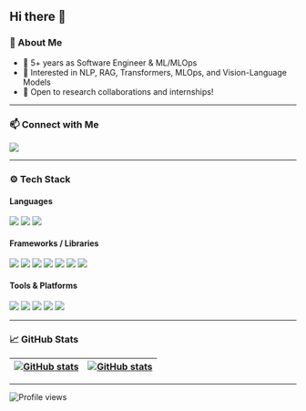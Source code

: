 ## Hi there 👋



### 🔭 About Me

- 💼 5+ years as Software Engineer & ML/MLOps  
- 🧠 Interested in NLP, RAG, Transformers, MLOps, and Vision-Language Models  
- 🧪 Open to research collaborations and internships!

---

### 📫 Connect with Me

<p>
  <a href="https://linkedin.com/in/hattiq"><img src="https://img.shields.io/badge/LinkedIn-0077B5?style=flat&logo=linkedin&logoColor=white"/></a>
</p>

---

### ⚙️ Tech Stack

#### Languages
<p>
  <img src="https://img.shields.io/badge/Python-3776AB?style=for-the-badge&logo=python&logoColor=white"/>
  <img src="https://img.shields.io/badge/C++-00599C?style=for-the-badge&logo=c%2B%2B&logoColor=white"/>
  <img src="https://img.shields.io/badge/JavaScript-F7DF1E?style=for-the-badge&logo=javascript&logoColor=black"/>
</p>

#### Frameworks / Libraries
<p>
  <img src="https://img.shields.io/badge/PyTorch-EE4C2C?style=for-the-badge&logo=pytorch&logoColor=white"/>
  <img src="https://img.shields.io/badge/TensorFlow-FF6F00?style=for-the-badge&logo=tensorflow&logoColor=white"/>
  <img src="https://img.shields.io/badge/LLMs-OpenAI-blue?style=for-the-badge&logo=openai"/>
  <img src="https://img.shields.io/badge/HuggingFace-FCC624?style=for-the-badge&logo=huggingface&logoColor=black"/>
  <img src="https://img.shields.io/badge/MLFlow-1E4B8B?style=for-the-badge&logo=mlflow&logoColor=white"/>
  <img src="https://img.shields.io/badge/Django-092E20?style=for-the-badge&logo=django&logoColor=white"/>
  <img src="https://img.shields.io/badge/FastAPI-005571?style=for-the-badge&logo=fastapi"/>
</p>

#### Tools & Platforms
<p>
  <img src="https://img.shields.io/badge/Docker-2496ED?style=for-the-badge&logo=docker&logoColor=white"/>
  <img src="https://img.shields.io/badge/Kubernetes-326CE5?style=for-the-badge&logo=kubernetes&logoColor=white"/>
  <img src="https://img.shields.io/badge/PostgreSQL-336791?style=for-the-badge&logo=postgresql&logoColor=white"/>
  <img src="https://img.shields.io/badge/Redis-DC382D?style=for-the-badge&logo=redis&logoColor=white"/>
  <img src="https://img.shields.io/badge/Git-F05032?style=for-the-badge&logo=git&logoColor=white"/>
</p>

---

### 📈 GitHub Stats

<p align="center">

| [![GitHub stats](https://github-readme-stats.vercel.app/api?username=hattiq)](https://github.com/anuraghazra/github-readme-stats) | [![GitHub stats](https://github-readme-stats.vercel.app/api/top-langs/?username=hattiq)](https://github.com/anuraghazra/github-readme-stats) |
| ------------- | ------------- |

</p>

---


![Profile views](https://komarev.com/ghpvc/?username=hattiq&label=Profile%20views&color=0e75b6&style=flat)
